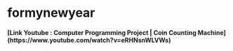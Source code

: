 # formynewyear
<h4>[Link Youtube : Computer Programming Project | Coin Counting Machine](https://www.youtube.com/watch?v=eRHNsnWLVWs)</h4>
